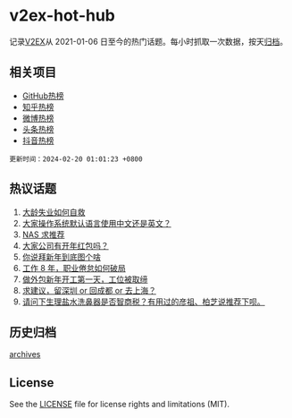 # v2ex-hot-hub

 记录[V2EX](https://www.v2ex.com/)从 2021-01-06 日至今的热门话题。每小时抓取一次数据，按天[归档](archives)。
 
 ## 相关项目

- [GitHub热榜](https://github.com/it985/github-hot-hub)
- [知乎热榜](https://github.com/it985/zhihu-hot-hub)
- [微博热榜](https://github.com/it985/weibo-hot-hub)
- [头条热榜](https://github.com/it985/toutiao-hot-hub)
- [抖音热榜](https://github.com/it985/douyin-hot-hub)


 `更新时间：2024-02-20 01:01:23 +0800`

## 热议话题

1. [大龄失业如何自救](https://www.v2ex.com/t/1016391)
1. [大家操作系统默认语言使用中文还是英文？](https://www.v2ex.com/t/1016405)
1. [NAS 求推荐](https://www.v2ex.com/t/1016490)
1. [大家公司有开年红包吗？](https://www.v2ex.com/t/1016407)
1. [你说拜新年到底图个啥](https://www.v2ex.com/t/1016467)
1. [工作 8 年，职业倦怠如何破局](https://www.v2ex.com/t/1016579)
1. [做外包新年开工第一天，工位被取缔](https://www.v2ex.com/t/1016412)
1. [求建议，留深圳 or 回成都 or 去上海？](https://www.v2ex.com/t/1016551)
1. [请问下生理盐水洗鼻器是否智商税？有用过的彦祖、柏芝说推荐下呗。](https://www.v2ex.com/t/1016560)

## 历史归档

[archives](archives)

## License

See the [LICENSE](LICENSE) file for license rights and limitations (MIT).
